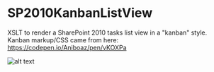 # SP2010KanbanListView
XSLT to render a SharePoint 2010 tasks list view in a "kanban" style. Kanban markup/CSS came from here: https://codepen.io/Aniboaz/pen/vKOXPa

![alt text](https://github.com/star-crossed/SP2010KanbanListView/SP2010KanbanListView.png "SP 2010 Kanban List View")
